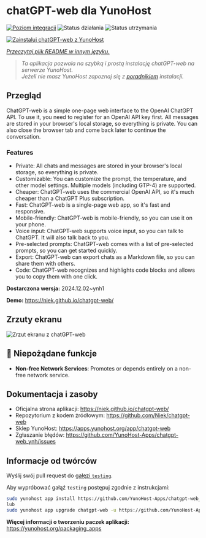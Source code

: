 <!--
To README zostało automatycznie wygenerowane przez <https://github.com/YunoHost/apps/tree/master/tools/readme_generator>
Nie powinno być ono edytowane ręcznie.
-->

# chatGPT-web dla YunoHost

[![Poziom integracji](https://apps.yunohost.org/badge/integration/chatgpt-web)](https://ci-apps.yunohost.org/ci/apps/chatgpt-web/)
![Status działania](https://apps.yunohost.org/badge/state/chatgpt-web)
![Status utrzymania](https://apps.yunohost.org/badge/maintained/chatgpt-web)

[![Zainstaluj chatGPT-web z YunoHost](https://install-app.yunohost.org/install-with-yunohost.svg)](https://install-app.yunohost.org/?app=chatgpt-web)

*[Przeczytaj plik README w innym języku.](./ALL_README.md)*

> *Ta aplikacja pozwala na szybką i prostą instalację chatGPT-web na serwerze YunoHost.*  
> *Jeżeli nie masz YunoHost zapoznaj się z [poradnikiem](https://yunohost.org/install) instalacji.*

## Przegląd

ChatGPT-web is a simple one-page web interface to the OpenAI ChatGPT API. To use it, you need to register for an OpenAI API key first. All messages are stored in your browser's local storage, so everything is private. You can also close the browser tab and come back later to continue the conversation.

### Features

- Private: All chats and messages are stored in your browser's local storage, so everything is private.
- Customizable: You can customize the prompt, the temperature, and other model settings. Multiple models (including GTP-4) are supported.
- Cheaper: ChatGPT-web uses the commercial OpenAI API, so it's much cheaper than a ChatGPT Plus subscription.
- Fast: ChatGPT-web is a single-page web app, so it's fast and responsive.
- Mobile-friendly: ChatGPT-web is mobile-friendly, so you can use it on your phone.
- Voice input: ChatGPT-web supports voice input, so you can talk to ChatGPT. It will also talk back to you.
- Pre-selected prompts: ChatGPT-web comes with a list of pre-selected prompts, so you can get started quickly.
- Export: ChatGPT-web can export chats as a Markdown file, so you can share them with others.
- Code: ChatGPT-web recognizes and highlights code blocks and allows you to copy them with one click.


**Dostarczona wersja:** 2024.12.02~ynh1

**Demo:** <https://niek.github.io/chatgpt-web/>

## Zrzuty ekranu

![Zrzut ekranu z chatGPT-web](./doc/screenshots/screenshot.png)

## :red_circle: Niepożądane funkcje

- **Non-free Network Services**: Promotes or depends entirely on a non-free network service.

## Dokumentacja i zasoby

- Oficjalna strona aplikacji: <https://niek.github.io/chatgpt-web/>
- Repozytorium z kodem źródłowym: <https://github.com/Niek/chatgpt-web>
- Sklep YunoHost: <https://apps.yunohost.org/app/chatgpt-web>
- Zgłaszanie błędów: <https://github.com/YunoHost-Apps/chatgpt-web_ynh/issues>

## Informacje od twórców

Wyślij swój pull request do [gałęzi `testing`](https://github.com/YunoHost-Apps/chatgpt-web_ynh/tree/testing).

Aby wypróbować gałąź `testing` postępuj zgodnie z instrukcjami:

```bash
sudo yunohost app install https://github.com/YunoHost-Apps/chatgpt-web_ynh/tree/testing --debug
lub
sudo yunohost app upgrade chatgpt-web -u https://github.com/YunoHost-Apps/chatgpt-web_ynh/tree/testing --debug
```

**Więcej informacji o tworzeniu paczek aplikacji:** <https://yunohost.org/packaging_apps>
